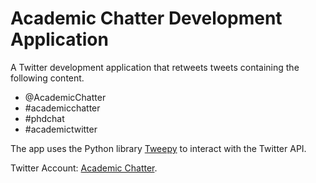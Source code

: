 # Academic Chatter Development Application

A Twitter development application that retweets tweets containing the following content. 

- @AcademicChatter
- #academicchatter
- #phdchat
- #academictwitter

The app uses the Python library [Tweepy](http://docs.tweepy.org/en/latest/) to interact with the Twitter API.

Twitter Account: [Academic Chatter](https://twitter.com/AcademicChatter).
